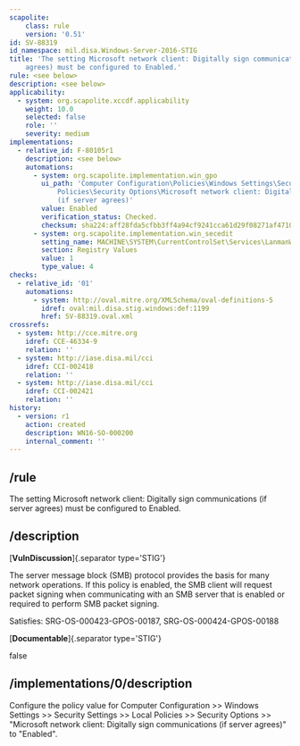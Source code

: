 ```yaml
---
scapolite:
    class: rule
    version: '0.51'
id: SV-88319
id_namespace: mil.disa.Windows-Server-2016-STIG
title: 'The setting Microsoft network client: Digitally sign communications (if server
    agrees) must be configured to Enabled.'
rule: <see below>
description: <see below>
applicability:
  - system: org.scapolite.xccdf.applicability
    weight: 10.0
    selected: false
    role: ''
    severity: medium
implementations:
  - relative_id: F-80105r1
    description: <see below>
    automations:
      - system: org.scapolite.implementation.win_gpo
        ui_path: 'Computer Configuration\Policies\Windows Settings\Security Settings\Local
            Policies\Security Options\Microsoft network client: Digitally sign communications
            (if server agrees)'
        value: Enabled
        verification_status: Checked.
        checksum: sha224:aff28fda5cfbb3ff4a94cf9241cca61d29f08271af471020a4c6f411
      - system: org.scapolite.implementation.win_secedit
        setting_name: MACHINE\SYSTEM\CurrentControlSet\Services\LanmanWorkstation\Parameters\EnableSecuritySignature
        section: Registry Values
        value: 1
        type_value: 4
checks:
  - relative_id: '01'
    automations:
      - system: http://oval.mitre.org/XMLSchema/oval-definitions-5
        idref: oval:mil.disa.stig.windows:def:1199
        href: SV-88319.oval.xml
crossrefs:
  - system: http://cce.mitre.org
    idref: CCE-46334-9
    relation: ''
  - system: http://iase.disa.mil/cci
    idref: CCI-002418
    relation: ''
  - system: http://iase.disa.mil/cci
    idref: CCI-002421
    relation: ''
history:
  - version: r1
    action: created
    description: WN16-SO-000200
    internal_comment: ''
---
```



## /rule

The setting Microsoft network client: Digitally sign communications (if server agrees) must be configured to Enabled.

## /description

[**VulnDiscussion**]{.separator type='STIG'}

The server message block (SMB) protocol provides the basis for many network operations. If this policy is enabled, the SMB client will request packet signing when communicating with an SMB server that is enabled or required to perform SMB packet signing.

Satisfies: SRG-OS-000423-GPOS-00187, SRG-OS-000424-GPOS-00188

[**Documentable**]{.separator type='STIG'}

false

## /implementations/0/description

Configure the policy value for Computer Configuration >> Windows Settings >> Security Settings >> Local Policies >> Security Options >> "Microsoft network client: Digitally sign communications (if server agrees)" to "Enabled".
